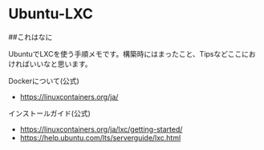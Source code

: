 # Ubuntu-LXC


##これはなに

UbuntuでLXCを使う手順メモです。構築時にはまったこと、Tipsなどここにおければいいなと思います。

Dockerについて(公式)

- <https://linuxcontainers.org/ja/> 

インストールガイド(公式)

- <https://linuxcontainers.org/ja/lxc/getting-started/>
- <https://help.ubuntu.com/lts/serverguide/lxc.html>